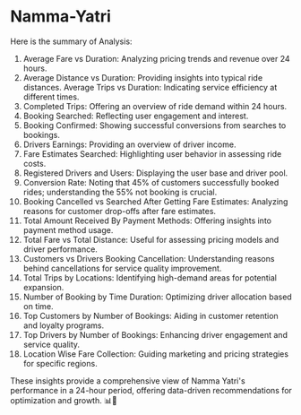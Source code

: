 # Namma-Yatri
Here is the summary of Analysis:
1. Average Fare vs Duration: Analyzing pricing trends and revenue over 24 hours.
2. Average Distance vs Duration: Providing insights into typical ride distances.
Average Trips vs Duration: Indicating service efficiency at different times.
3. Completed Trips: Offering an overview of ride demand within 24 hours.
4. Booking Searched: Reflecting user engagement and interest.
5. Booking Confirmed: Showing successful conversions from searches to bookings.
6. Drivers Earnings: Providing an overview of driver income.
7. Fare Estimates Searched: Highlighting user behavior in assessing ride costs.
8. Registered Drivers and Users: Displaying the user base and driver pool.
9. Conversion Rate: Noting that 45% of customers successfully booked rides; understanding the 55% not booking is crucial.
10. Booking Cancelled vs Searched After Getting Fare Estimates: Analyzing reasons for customer drop-offs after fare estimates.
11. Total Amount Received By Payment Methods: Offering insights into payment method usage.
12. Total Fare vs Total Distance: Useful for assessing pricing models and driver performance.
13. Customers vs Drivers Booking Cancellation: Understanding reasons behind cancellations for service quality improvement.
14. Total Trips by Locations: Identifying high-demand areas for potential expansion.
15. Number of Booking by Time Duration: Optimizing driver allocation based on time.
16. Top Customers by Number of Bookings: Aiding in customer retention and loyalty programs.
17. Top Drivers by Number of Bookings: Enhancing driver engagement and service quality.
18. Location Wise Fare Collection: Guiding marketing and pricing strategies for specific regions.

These insights provide a comprehensive view of Namma Yatri's performance in a 24-hour period, offering data-driven recommendations for optimization and growth. 📊🚖
